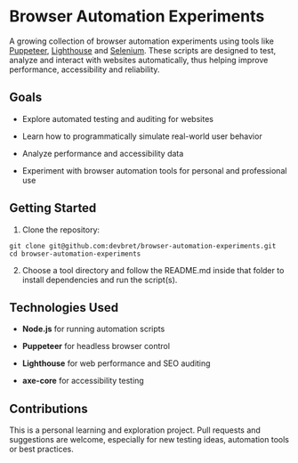 # Browser Automation Experiments

A growing collection of browser automation experiments using tools like [Puppeteer](https://pptr.dev/), [Lighthouse](https://github.com/GoogleChrome/lighthouse) and [Selenium](https://www.selenium.dev/). These scripts are designed to test, analyze and interact with websites automatically, thus helping improve performance, accessibility and reliability.

## Goals

- Explore automated testing and auditing for websites

- Learn how to programmatically simulate real-world user behavior

- Analyze performance and accessibility data

- Experiment with browser automation tools for personal and professional use

## Getting Started

1. Clone the repository:

```
git clone git@github.com:devbret/browser-automation-experiments.git
cd browser-automation-experiments
```

2. Choose a tool directory and follow the README.md inside that folder to install dependencies and run the script(s).

## Technologies Used

- **Node.js** for running automation scripts

- **Puppeteer** for headless browser control

- **Lighthouse** for web performance and SEO auditing

- **axe-core** for accessibility testing

## Contributions

This is a personal learning and exploration project. Pull requests and suggestions are welcome, especially for new testing ideas, automation tools or best practices.
